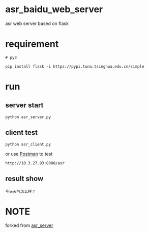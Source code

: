 # asr_baidu_web_server
asr web server based on flask

# requirement
```
# py3

pip install flask -i https://pypi.tuna.tsinghua.edu.cn/simple
```
# run
## server start
```
python asr_server.py
```
## client test
```
python asr_client.py
```
or use [Postman](https://www.postman.com/) to test
```
http://10.3.27.93:8080/asr
```
## result show
```
今天天气怎么样？
```

# NOTE
forked from [asr_server](https://github.com/hxuanz/asr_server)
